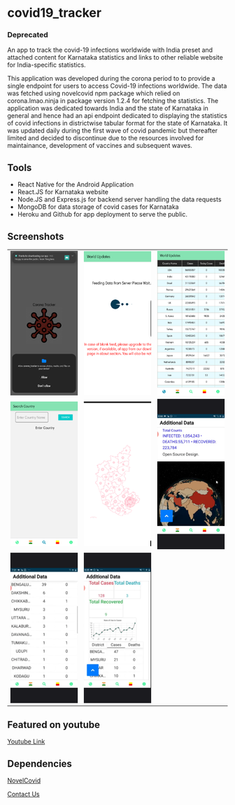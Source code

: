 # covid19_tracker
### Deprecated
An app to track the covid-19 infections worldwide with India preset and  attached content for Karnataka statistics and links to other reliable website
for India-specific statistics.

This application was developed during the corona period to to provide a single endpoint for users to access Covid-19 infections worldwide.
The data was fetched using novelcovid npm package which relied on corona.lmao.ninja in package version 1.2.4 for fetching the statistics.
The application was dedicated towards India and the state of Karnataka in general and hence had an api endpoint dedicated to displaying the statistics
of covid infections in districtwise tabular format for the state of Karnataka. It was updated daily during the first wave of covid pandemic but thereafter
limited and decided to discontinue due to the resources involved for maintainance, development of vaccines and subsequent waves.

## Tools
- React Native for the Android Application
- React.JS for Karnataka website
- Node.JS and Express.js for backend server handling the data requests
- MongoDB for data storage of covid cases for Karnataka
- Heroku and Github for app deployment to serve the public.

## Screenshots
<table>
  <tr>
    <td><img src="app1.png" alt="drawing" style="width:200px;"/></td>
    <td><img src="app2.png" alt="drawing" style="width:200px;"/></td>
    <td><img src="app3.png" alt="drawing" style="width:200px;"/></td>
  </tr>
  <tr>
    <td><img src="app4.png" alt="drawing" style="width:200px;"/></td>
    <td><img src="app5.png" alt="drawing" style="width:200px;"/></td>
    <td><img src="app6.png" alt="drawing" style="width:200px;"/></td>
  </tr>
  <tr>
    <td><img src="app7.png" alt="drawing" style="width:200px;"/></td>
    <td><img src="app8.png" alt="drawing" style="width:200px;"/></td>
  </tr>
</table>

## Featured on youtube
[Youtube Link](https://youtu.be/8O7d-PnmffQ)

## Dependencies
[NovelCovid](https://www.npmjs.com/package/novelcovid)

[Contact Us](mailto:thingsenz@gmail.com)
